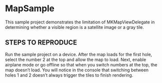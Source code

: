 # MapSample

This sample project demonstrates the limitation of MKMapViewDelegate in determining whether a visible region is a satellite image or a gray tile.

## STEPS TO REPRODUCE
Run the sample project on a device. After the map loads for the first hole, select the number 2 at the top and allow the map to load. Next, enable airplane mode or go offline so that when you switch numbers at the top, the map doesn’t load. You will notice in the console that switching between holes 1 and 2 doesn’t always trigger the tiles to finish rendering.
